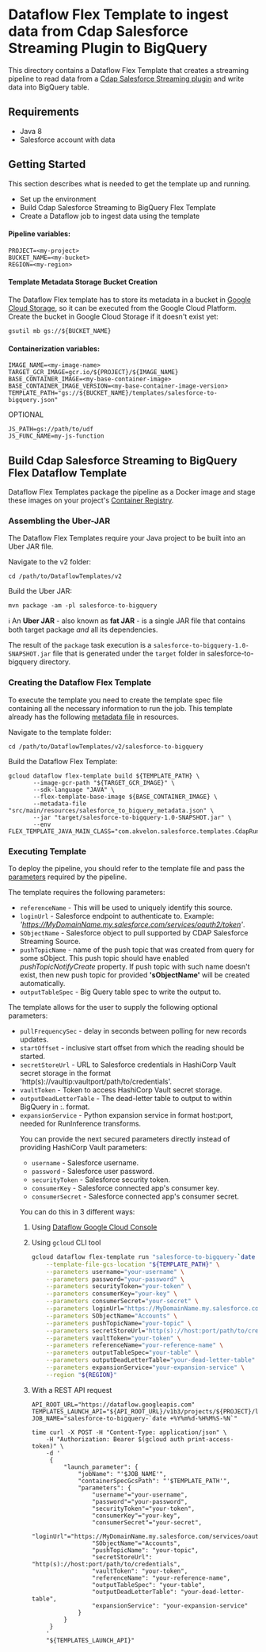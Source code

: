 # Dataflow Flex Template to ingest data from Cdap Salesforce Streaming Plugin to BigQuery

This directory contains a Dataflow Flex Template that creates a streaming pipeline
to read data from a [Cdap Salesforce Streaming plugin](https://github.com/data-integrations/salesforce) and write data into BigQuery table.

## Requirements

- Java 8
- Salesforce account with data

## Getting Started

This section describes what is needed to get the template up and running.
- Set up the environment
- Build Cdap Salesforce Streaming to BigQuery Flex Template
- Create a Dataflow job to ingest data using the template

#### Pipeline variables:

```
PROJECT=<my-project>
BUCKET_NAME=<my-bucket>
REGION=<my-region>
```

#### Template Metadata Storage Bucket Creation

The Dataflow Flex template has to store its metadata in a bucket in
[Google Cloud Storage](https://cloud.google.com/storage), so it can be executed from the Google Cloud Platform.
Create the bucket in Google Cloud Storage if it doesn't exist yet:

```
gsutil mb gs://${BUCKET_NAME}
```

#### Containerization variables:

```
IMAGE_NAME=<my-image-name>
TARGET_GCR_IMAGE=gcr.io/${PROJECT}/${IMAGE_NAME}
BASE_CONTAINER_IMAGE=<my-base-container-image>
BASE_CONTAINER_IMAGE_VERSION=<my-base-container-image-version>
TEMPLATE_PATH="gs://${BUCKET_NAME}/templates/salesforce-to-bigquery.json"
```
OPTIONAL
```
JS_PATH=gs://path/to/udf
JS_FUNC_NAME=my-js-function
```

## Build Cdap Salesforce Streaming to BigQuery Flex Dataflow Template

Dataflow Flex Templates package the pipeline as a Docker image and stage these images
on your project's [Container Registry](https://cloud.google.com/container-registry).

### Assembling the Uber-JAR

The Dataflow Flex Templates require your Java project to be built into
an Uber JAR file.

Navigate to the v2 folder:

```
cd /path/to/DataflowTemplates/v2
```

Build the Uber JAR:

```
mvn package -am -pl salesforce-to-bigquery
```

ℹ️ An **Uber JAR** - also known as **fat JAR** - is a single JAR file that contains
both target package *and* all its dependencies.

The result of the `package` task execution is a `salesforce-to-bigquery-1.0-SNAPSHOT.jar`
file that is generated under the `target` folder in salesforce-to-bigquery directory.

### Creating the Dataflow Flex Template

To execute the template you need to create the template spec file containing all
the necessary information to run the job. This template already has the following
[metadata file](src/main/resources/salesforce_to_bigquery_metadata.json) in resources.

Navigate to the template folder:

```
cd /path/to/DataflowTemplates/v2/salesforce-to-bigquery
```

Build the Dataflow Flex Template:

```
gcloud dataflow flex-template build ${TEMPLATE_PATH} \
       --image-gcr-path "${TARGET_GCR_IMAGE}" \
       --sdk-language "JAVA" \
       --flex-template-base-image ${BASE_CONTAINER_IMAGE} \
       --metadata-file "src/main/resources/salesforce_to_biquery_metadata.json" \
       --jar "target/salesforce-to-bigquery-1.0-SNAPSHOT.jar" \
       --env FLEX_TEMPLATE_JAVA_MAIN_CLASS="com.akvelon.salesforce.templates.CdapRunInference"
```

### Executing Template

To deploy the pipeline, you should refer to the template file and pass the
[parameters](https://cloud.google.com/dataflow/docs/guides/specifying-exec-params#setting-other-cloud-dataflow-pipeline-options)
required by the pipeline.

The template requires the following parameters:
- `referenceName` - This will be used to uniquely identify this source.
- `loginUrl` - Salesforce endpoint to authenticate to. Example: *'https://MyDomainName.my.salesforce.com/services/oauth2/token'*.
- `SObjectName` - Salesforce object to pull supported by CDAP Salesforce Streaming Source.
- `pushTopicName` - name of the push topic that was created from query for some sObject. This push topic should have enabled *pushTopicNotifyCreate* property.
  If push topic with such name doesn't exist, then new push topic for provided **'sObjectName'** will be created automatically.
- `outputTableSpec` - Big Query table spec to write the output to.

The template allows for the user to supply the following optional parameters:
- `pullFrequencySec` - delay in seconds between polling for new records updates.
- `startOffset` - inclusive start offset from which the reading should be started.
- `secretStoreUrl` - URL to Salesforce credentials in HashiCorp Vault secret storage in the format
  'http(s)://vaultip:vaultport/path/to/credentials'.
- `vaultToken` - Token to access HashiCorp Vault secret storage.
- `outputDeadLetterTable` - The dead-letter table to output to within BigQuery in <project-id>:<dataset>.<table> format.
- `expansionService` - Python expansion service in format host:port, needed for RunInference transforms.

You can provide the next secured parameters directly instead of providing HashiCorp Vault parameters:
- `username` - Salesforce username.
- `password` - Salesforce user password.
- `securityToken` - Salesforce security token.
- `consumerKey` - Salesforce connected app's consumer key.
- `consumerSecret` - Salesforce connected app's consumer secret.

You can do this in 3 different ways:
1. Using [Dataflow Google Cloud Console](https://console.cloud.google.com/dataflow/jobs)

2. Using `gcloud` CLI tool
    ```bash
    gcloud dataflow flex-template run "salesforce-to-bigquery-`date +%Y%m%d-%H%M%S`" \
        --template-file-gcs-location "${TEMPLATE_PATH}" \
        --parameters username="your-username" \
        --parameters password="your-password" \
        --parameters securityToken="your-token" \
        --parameters consumerKey="your-key" \
        --parameters consumerSecret="your-secret" \
        --parameters loginUrl="https://MyDomainName.my.salesforce.com/services/oauth2/token" \
        --parameters SObjectName="Accounts" \
        --parameters pushTopicName="your-topic" \
        --parameters secretStoreUrl="http(s)://host:port/path/to/credentials" \
        --parameters vaultToken="your-token" \
        --parameters referenceName="your-reference-name" \
        --parameters outputTableSpec="your-table" \
        --parameters outputDeadLetterTable="your-dead-letter-table" \
        --parameters expansionService="your-expansion-service" \
        --region "${REGION}"
    ```
3. With a REST API request
    ```
    API_ROOT_URL="https://dataflow.googleapis.com"
    TEMPLATES_LAUNCH_API="${API_ROOT_URL}/v1b3/projects/${PROJECT}/locations/${REGION}/flexTemplates:launch"
    JOB_NAME="salesforce-to-bigquery-`date +%Y%m%d-%H%M%S-%N`"

    time curl -X POST -H "Content-Type: application/json" \
        -H "Authorization: Bearer $(gcloud auth print-access-token)" \
        -d '
         {
             "launch_parameter": {
                 "jobName": "'$JOB_NAME'",
                 "containerSpecGcsPath": "'$TEMPLATE_PATH'",
                 "parameters": {
                     "username"="your-username",
                     "password"="your-password",
                     "securityToken"="your-token",
                     "consumerKey"="your-key",
                     "consumerSecret"="your-secret",
                     "loginUrl"="https://MyDomainName.my.salesforce.com/services/oauth2/token",
                     "SObjectName"="Accounts",
                     "pushTopicName": "your-topic",
                     "secretStoreUrl": "http(s)://host:port/path/to/credentials",
                     "vaultToken": "your-token",
                     "referenceName": "your-reference-name",
                     "outputTableSpec": "your-table",
                     "outputDeadLetterTable": "your-dead-letter-table",
                     "expansionService": "your-expansion-service"
                 }
             }
         }
        '
        "${TEMPLATES_LAUNCH_API}"
    ```
